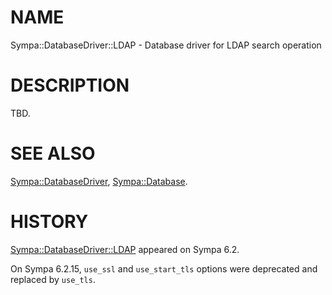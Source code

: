 # NAME

Sympa::DatabaseDriver::LDAP - Database driver for LDAP search operation

# DESCRIPTION

TBD.

# SEE ALSO

[Sympa::DatabaseDriver](./Sympa::DatabaseDriver.3.md), [Sympa::Database](./Sympa::Database.3.md).

# HISTORY

[Sympa::DatabaseDriver::LDAP](./Sympa::DatabaseDriver::LDAP.3.md) appeared on Sympa 6.2.

On Sympa 6.2.15, `use_ssl` and `use_start_tls` options were deprecated and
replaced by `use_tls`.
